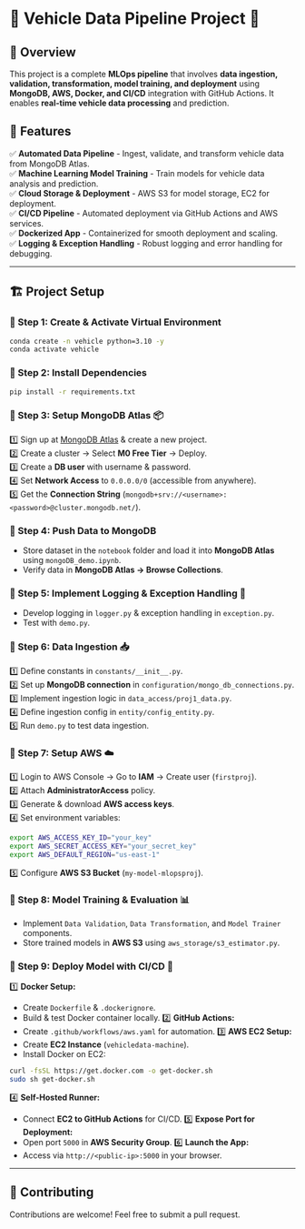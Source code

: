 # 🚗 Vehicle Data Pipeline Project 🚀

## 📌 Overview
This project is a complete **MLOps pipeline** that involves **data ingestion, validation, transformation, model training, and deployment** using **MongoDB, AWS, Docker, and CI/CD** integration with GitHub Actions. It enables **real-time vehicle data processing** and prediction.

## 🎯 Features
✅ **Automated Data Pipeline** - Ingest, validate, and transform vehicle data from MongoDB Atlas.  
✅ **Machine Learning Model Training** - Train models for vehicle data analysis and prediction.  
✅ **Cloud Storage & Deployment** - AWS S3 for model storage, EC2 for deployment.  
✅ **CI/CD Pipeline** - Automated deployment via GitHub Actions and AWS services.  
✅ **Dockerized App** - Containerized for smooth deployment and scaling.  
✅ **Logging & Exception Handling** - Robust logging and error handling for debugging.  

---

## 🏗 Project Setup

### 🔹 Step 1: Create & Activate Virtual Environment
```bash
conda create -n vehicle python=3.10 -y
conda activate vehicle
```

### 🔹 Step 2: Install Dependencies
```bash
pip install -r requirements.txt
```

### 🔹 Step 3: Setup MongoDB Atlas 📦
1️⃣ Sign up at [MongoDB Atlas](https://www.mongodb.com/atlas) & create a new project.  
2️⃣ Create a cluster → Select **M0 Free Tier** → Deploy.  
3️⃣ Create a **DB user** with username & password.  
4️⃣ Set **Network Access** to `0.0.0.0/0` (accessible from anywhere).  
5️⃣ Get the **Connection String** (`mongodb+srv://<username>:<password>@cluster.mongodb.net/`).  

### 🔹 Step 4: Push Data to MongoDB
- Store dataset in the `notebook` folder and load it into **MongoDB Atlas** using `mongoDB_demo.ipynb`.  
- Verify data in **MongoDB Atlas → Browse Collections**.

### 🔹 Step 5: Implement Logging & Exception Handling 📝
- Develop logging in `logger.py` & exception handling in `exception.py`.  
- Test with `demo.py`.

### 🔹 Step 6: Data Ingestion 📥
1️⃣ Define constants in `constants/__init__.py`.  
2️⃣ Set up **MongoDB connection** in `configuration/mongo_db_connections.py`.  
3️⃣ Implement ingestion logic in `data_access/proj1_data.py`.  
4️⃣ Define ingestion config in `entity/config_entity.py`.  
5️⃣ Run `demo.py` to test data ingestion.

### 🔹 Step 7: Setup AWS ☁️
1️⃣ Login to AWS Console → Go to **IAM** → Create user (`firstproj`).  
2️⃣ Attach **AdministratorAccess** policy.  
3️⃣ Generate & download **AWS access keys**.  
4️⃣ Set environment variables:
```bash
export AWS_ACCESS_KEY_ID="your_key"
export AWS_SECRET_ACCESS_KEY="your_secret_key"
export AWS_DEFAULT_REGION="us-east-1"
```
5️⃣ Configure **AWS S3 Bucket** (`my-model-mlopsproj`).

### 🔹 Step 8: Model Training & Evaluation 📊
- Implement `Data Validation`, `Data Transformation`, and `Model Trainer` components.  
- Store trained models in **AWS S3** using `aws_storage/s3_estimator.py`.  

### 🔹 Step 9: Deploy Model with CI/CD 🚀
1️⃣ **Docker Setup:**  
   - Create `Dockerfile` & `.dockerignore`.  
   - Build & test Docker container locally.
2️⃣ **GitHub Actions:**  
   - Create `.github/workflows/aws.yaml` for automation.
3️⃣ **AWS EC2 Setup:**  
   - Create **EC2 Instance** (`vehicledata-machine`).  
   - Install Docker on EC2:
   ```bash
   curl -fsSL https://get.docker.com -o get-docker.sh
   sudo sh get-docker.sh
   ```
4️⃣ **Self-Hosted Runner:**  
   - Connect **EC2 to GitHub Actions** for CI/CD.
5️⃣ **Expose Port for Deployment:**  
   - Open port `5000` in **AWS Security Group**.
6️⃣ **Launch the App:**  
   - Access via `http://<public-ip>:5000` in your browser.

---


## 🤝 Contributing
Contributions are welcome! Feel free to submit a pull request.  
